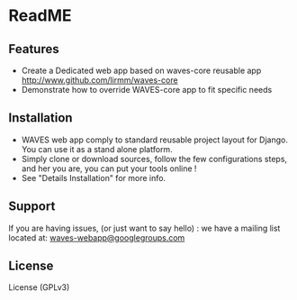 ReadME
======

Features
--------

- Create a Dedicated web app based on waves-core reusable app http://www.github.com/lirmm/waves-core
- Demonstrate how to override WAVES-core app to fit specific needs

Installation
------------

- WAVES web app comply to standard reusable project layout for Django. You can use it as a stand alone platform.
- Simply clone or download sources, follow the few configurations steps, and her you are, you can put your tools online !
- See "Details Installation" for more info.


Support
-------

If you are having issues, (or just want to say hello) : we have a mailing list located at: waves-webapp@googlegroups.com


License
-------

License (GPLv3)